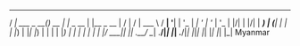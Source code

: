   ____            _       _         _           __  __ __  __ 
 / ___|  ___ _ __(_)_ __ | |_ _ __ | |__  _ __ |  \/  |  \/  |
 \___ \ / __| '__| | '_ \| __| '_ \| '_ \| '_ \| |\/| | |\/| |
  ___) | (__| |  | | |_) | |_| |_) | | | | |_) | |  | | |  | |
 |____/ \___|_|  |_| .__/ \__| .__/|_| |_| .__/|_|  |_|_|  |_|
                   |_|       |_|         |_|                Myanmar                 
